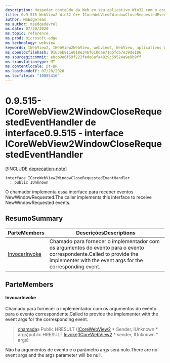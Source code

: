 ```yaml
---
description: Hospedar conteúdo da Web em seu aplicativo Win32 com o controle WebView2 do Microsoft Edge
title: 0.9.515-WebView2 Win32 C++ ICoreWebView2WindowCloseRequestedEventHandler
author: MSEdgeTeam
ms.author: msedgedevrel
ms.date: 07/20/2020
ms.topic: reference
ms.prod: microsoft-edge
ms.technology: webview
keywords: IWebView2, IWebView2WebView, webview2, WebView, aplicativos Win32, Win32, Edge, ICoreWebView2, ICoreWebView2Controller, controle do navegador, HTML Edge
ms.openlocfilehash: 9163eb811e018e346f610dae71d5fdb7e39de186
ms.sourcegitcommit: e0cb9e6f59f222fade6afa4829c59524a9a9b9ff
ms.translationtype: MT
ms.contentlocale: pt-BR
ms.lasthandoff: 07/20/2020
ms.locfileid: "10885416"
---
```

# <span data-ttu-id="0f480-104">0.9.515-ICoreWebView2WindowCloseRequestedEventHandler de interface</span><span class="sxs-lookup"><span data-stu-id="0f480-104">0.9.515 - interface ICoreWebView2WindowCloseRequestedEventHandler</span></span> 

[!INCLUDE [deprecation-note](../../includes/deprecation-note.md)]

```
interface ICoreWebView2WindowCloseRequestedEventHandler
  : public IUnknown
```

<span data-ttu-id="0f480-105">O chamador implementa essa interface para receber eventos NewWindowRequested.</span><span class="sxs-lookup"><span data-stu-id="0f480-105">The caller implements this interface to receive NewWindowRequested events.</span></span>

## <span data-ttu-id="0f480-106">Resumo</span><span class="sxs-lookup"><span data-stu-id="0f480-106">Summary</span></span>

 <span data-ttu-id="0f480-107">Parte</span><span class="sxs-lookup"><span data-stu-id="0f480-107">Members</span></span>                        | <span data-ttu-id="0f480-108">Descrições</span><span class="sxs-lookup"><span data-stu-id="0f480-108">Descriptions</span></span>
--------------------------------|---------------------------------------------
[<span data-ttu-id="0f480-109">Invocar</span><span class="sxs-lookup"><span data-stu-id="0f480-109">Invoke</span></span>](#invoke) | <span data-ttu-id="0f480-110">Chamado para fornecer o implementador com os argumentos do evento para o evento correspondente.</span><span class="sxs-lookup"><span data-stu-id="0f480-110">Called to provide the implementer with the event args for the corresponding event.</span></span>

## <span data-ttu-id="0f480-111">Parte</span><span class="sxs-lookup"><span data-stu-id="0f480-111">Members</span></span>

#### <span data-ttu-id="0f480-112">Invocar</span><span class="sxs-lookup"><span data-stu-id="0f480-112">Invoke</span></span> 

<span data-ttu-id="0f480-113">Chamado para fornecer o implementador com os argumentos do evento para o evento correspondente.</span><span class="sxs-lookup"><span data-stu-id="0f480-113">Called to provide the implementer with the event args for the corresponding event.</span></span>

> <span data-ttu-id="0f480-114">[chamada](#invoke)a Public HRESULT ([ICoreWebView2](icorewebview2.md) \* Sender, IUnknown \* args)</span><span class="sxs-lookup"><span data-stu-id="0f480-114">public HRESULT [Invoke](#invoke)([ICoreWebView2](icorewebview2.md) \* sender, IUnknown \* args)</span></span>

<span data-ttu-id="0f480-115">Não há argumentos de evento e o parâmetro args será nulo.</span><span class="sxs-lookup"><span data-stu-id="0f480-115">There are no event args and the args parameter will be null.</span></span>

